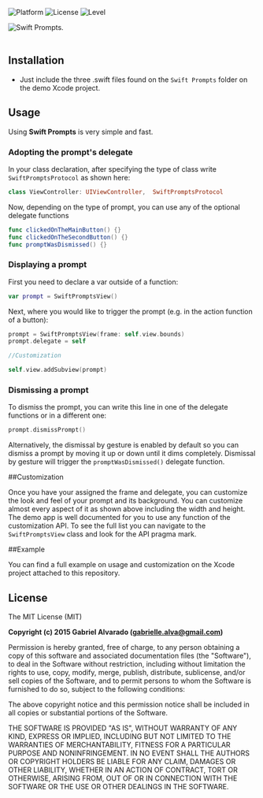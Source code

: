 ![Platform](https://img.shields.io/badge/Platform-iOS-lightgrey.svg?style=flat)
![License](https://img.shields.io/badge/Language-Swift-red.svg?style=flat)
![Level](https://img.shields.io/badge/License-MIT-blue.svg?style=flat)

![Swift Prompts.](https://raw.githubusercontent.com/GabrielAlva/Swift-Prompts/master/MarkdownImage.png)
<br />
<br />

## Installation
* Just include the three .swift files found on the `Swift Prompts` folder on the demo Xcode project.

## Usage 

Using **Swift Prompts** is very simple and fast.

### Adopting the prompt's delegate

In your class declaration, after specifying the type of class write `SwiftPromptsProtocol` as shown here:
```swift
class ViewController: UIViewController,  SwiftPromptsProtocol
```

Now, depending on the type of prompt, you can use any of the optional delegate functions

```swift
func clickedOnTheMainButton() {}
func clickedOnTheSecondButton() {}
func promptWasDismissed() {}
```

### Displaying a prompt

First you need to declare a var outside of a function:
```swift
var prompt = SwiftPromptsView()
```

Next, where you would like to trigger the prompt (e.g. in the action function of a button):

```swift
prompt = SwiftPromptsView(frame: self.view.bounds)
prompt.delegate = self

//Customization

self.view.addSubview(prompt)
```

### Dismissing a prompt

To dismiss the prompt, you can write this line in one of the delegate functions or in a different one:
```swift
prompt.dismissPrompt()
```
Alternatively, the dismissal by gesture is enabled by default so you can dismiss a prompt by moving it up or down until it dims completely. Dismissal by gesture will trigger the `promptWasDismissed()` delegate function.

##Customization

Once you have your assigned the frame and delegate, you can customize the look and feel of your prompt and its background. You can customize almost every aspect of it as shown above including the width and height. The demo app is well documented for you to use any function of the customization API. To see the full list you can navigate to the `SwiftPromptsView` class and look for the API pragma mark. 

##Example

You can find a full example on usage and customization on the Xcode project attached to this repository.

## License

The MIT License (MIT)

**Copyright (c) 2015 Gabriel Alvarado (gabrielle.alva@gmail.com)**

Permission is hereby granted, free of charge, to any person obtaining a copy
of this software and associated documentation files (the "Software"), to deal
in the Software without restriction, including without limitation the rights
to use, copy, modify, merge, publish, distribute, sublicense, and/or sell
copies of the Software, and to permit persons to whom the Software is
furnished to do so, subject to the following conditions:

The above copyright notice and this permission notice shall be included in all
copies or substantial portions of the Software.

THE SOFTWARE IS PROVIDED "AS IS", WITHOUT WARRANTY OF ANY KIND, EXPRESS OR
IMPLIED, INCLUDING BUT NOT LIMITED TO THE WARRANTIES OF MERCHANTABILITY,
FITNESS FOR A PARTICULAR PURPOSE AND NONINFRINGEMENT. IN NO EVENT SHALL THE
AUTHORS OR COPYRIGHT HOLDERS BE LIABLE FOR ANY CLAIM, DAMAGES OR OTHER
LIABILITY, WHETHER IN AN ACTION OF CONTRACT, TORT OR OTHERWISE, ARISING FROM,
OUT OF OR IN CONNECTION WITH THE SOFTWARE OR THE USE OR OTHER DEALINGS IN THE
SOFTWARE.
